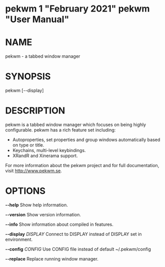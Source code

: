 pekwm 1 "February 2021" pekwm "User Manual"
===========================================

# NAME
pekwm - a tabbed window manager

# SYNOPSIS
pekwm [--display]

# DESCRIPTION
pekwm is a tabbed window manager which focuses on being highly
configurable. pekwm has a rich feature set including:

* Autoproperties, set properties and group windows automatically based on type or title.
* Keychains, multi-level keybindings.
* XRandR and Xinerama support.

For more information about the pekwm project and for full
documentation, visit http://www.pekwm.se.

# OPTIONS
**--help** Show help information.

**--version** Show version information.

**--info** Show information about compiled in features.

**--display** _DISPLAY_ Connect to DISPLAY instead of DISPLAY set in environment.

**--config** _CONFIG_ Use CONFIG file instead of default ~/.pekwm/config

**--replace** Replace running window manager.
